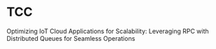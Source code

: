 # TCC
Optimizing IoT Cloud Applications for Scalability: Leveraging RPC with Distributed Queues for Seamless Operations
